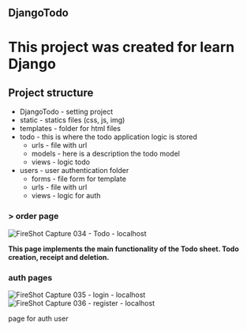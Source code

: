 ## DjangoTodo
# This project was created for learn Django

## Project structure
* DjangoTodo - setting project
* static - statics files (css, js, img)
* templates - folder for html files
* todo - this is where the todo application logic is stored
  * urls - file with url
  * models - here is a description the todo model 
  * views - logic todo
* users - user authentication folder
  * forms - file form for template
  * urls - file with url
  * views - logic for auth
  

### > order page
> 
![FireShot Capture 034 - Todo - localhost](https://user-images.githubusercontent.com/99971966/229567286-f9f866e7-3566-4753-b6a2-9331001178b1.png)

**This page implements the main functionality of the Todo sheet. Todo creation, receipt and deletion.**


### auth pages
![FireShot Capture 035 - login - localhost](https://user-images.githubusercontent.com/99971966/229572704-564ec05e-cd30-4b11-ac48-1c814bd988a0.png)
![FireShot Capture 036 - register - localhost](https://user-images.githubusercontent.com/99971966/229572717-796015f6-e87f-4652-b756-0f8659a40318.png)

page for auth user
